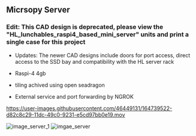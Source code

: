 ## Micrsopy Server ##
### Edit: This CAD design is deprecated, please view the "HL_lunchables_raspi4_based_mini_server" units and print a single case for this project
  - Updates: The newer CAD designs include doors for port access, direct access to the SSD bay and compatibility with the HL server rack

- Raspi-4 4gb
- tiling achived using open seadragon
- External service and port forwarding by NGROK

https://user-images.githubusercontent.com/46449131/164739522-d82c8c29-11dc-49c0-9231-e5cd97bb0e19.mov

![image_server_1](https://user-images.githubusercontent.com/46449131/164740307-ced482df-68f4-451e-859c-0e5f052af715.png)
![imgae_server](https://user-images.githubusercontent.com/46449131/164740312-cb575d75-9696-4e97-ae30-94b3f6a995f5.png)
